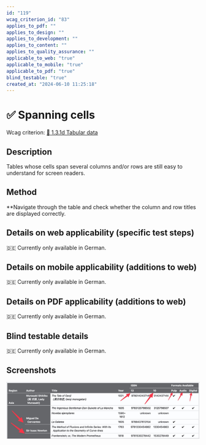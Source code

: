 ```yaml
---
id: "119"
wcag_criterion_id: "83"
applies_to_pdf: ""
applies_to_design: ""
applies_to_development: ""
applies_to_content: ""
applies_to_quality_assurance: ""
applicable_to_web: "true"
applicable_to_mobile: "true"
applicable_to_pdf: "true"
blind_testable: "true"
created_at: "2024-06-10 11:25:18"
---
```


# ✅ Spanning cells

Wcag criterion: [📜 1.3.1d Tabular data](..)

## Description

Tables whose cells span several columns and/or rows are still easy to understand for screen readers.

## Method

**Navigate through the table and check whether the column and row titles are displayed correctly.

## Details on web applicability (specific test steps)

🇩🇪 Currently only available in German.

## Details on mobile applicability (additions to web)

🇩🇪 Currently only available in German.

## Details on PDF applicability (additions to web)

🇩🇪 Currently only available in German.

## Blind testable details

🇩🇪 Currently only available in German.

## Screenshots

![Komplese Tabelle mit colspan und rowspan](images/komplese-tabelle-mit-colspan-und-rowspan.png)